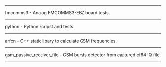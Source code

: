 
---

fmcomms3 - Analog FMCOMMS3-EBZ board tests.  

---

python - Python scripst and tests.  

---

arfcn - C++ static libary to calculate GSM frequencies.  

---

gsm_passive_receiver_file - GSM bursts detector from captured cf64 IQ file.  

---

